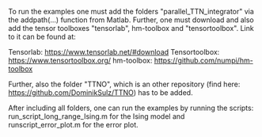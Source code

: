 To run the examples one must add the folders "parallel_TTN_integrator" via the addpath(...) function from Matlab. Further, one must download and also add the tensor toolboxes "tensorlab", hm-toolbox and "tensortoolbox". Link to it can be found at:

Tensorlab: https://www.tensorlab.net/#download Tensortoolbox: https://www.tensortoolbox.org/ hm-toolbox: https://github.com/numpi/hm-toolbox

Further, also the folder "TTNO", which is an other repository (find here: https://github.com/DominikSulz/TTNO) has to be added. 

After including all folders, one can run the examples by running the scripts: run_script_long_range_Ising.m for the Ising model and runscript_error_plot.m for the error plot.
